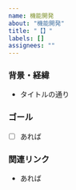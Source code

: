 ```yaml
---
name: 機能開発
about: "機能開発"
title: "【】"
labels: []
assignees: ""
---
```


### 背景・経緯

- タイトルの通り

### ゴール

- [ ] あれば

### 関連リンク

- あれば
